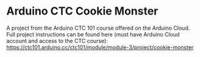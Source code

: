 # Arduino CTC Cookie Monster

A project from the Arduino CTC 101 course offered on the Arduino Cloud. 
Full project instructions can be found here (must have Arduino Cloud account and access to the CTC course): https://ctc101.arduino.cc/ctc101/module/module-3/project/cookie-monster
